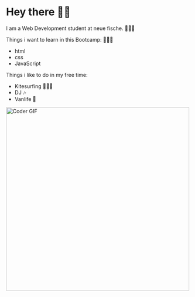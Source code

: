 # Hey there 🤙🏽

I am a Web Development student at neue fische. 👨🏼‍🎓

Things i want to learn in this Bootcamp: 🧑🏽‍💻
- html 
- css
- JavaScript

Things i like to do in my free time:
- Kitesurfing 🏄🏽‍♂️
- DJ 🎶
- Vanlife 🚎
 <img src="https://media.giphy.com/media/SWoSkN6DxTszqIKEqv/giphy.gif" alt="Coder GIF" width="500">
